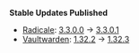 **Stable Updates Published**

* [Radicale](https://github.com/tomsquest/docker-radicale): [3.3.0.0](https://github.com/tomsquest/docker-radicale/releases/tag/3.3.0.0) -> [3.3.0.1](https://github.com/tomsquest/docker-radicale/releases/tag/3.3.0.1)
* [Vaultwarden](https://github.com/dani-garcia/vaultwarden): [1.32.2](https://github.com/dani-garcia/vaultwarden/releases/tag/1.32.2) -> [1.32.3](https://github.com/dani-garcia/vaultwarden/releases/tag/1.32.3)
